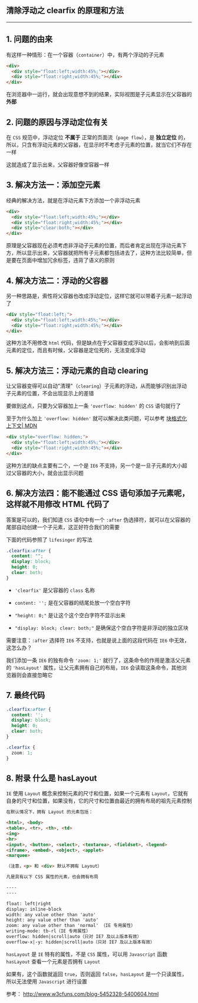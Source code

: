 ## 清除浮动之 clearfix 的原理和方法

----

## 1. 问题的由来

有这样一种情形：在一个容器（`container`）中，有两个浮动的子元素

```html
<div>
  <div style="float:left;width:45%;"></div>
  <div style="float:right;width:45%;"></div>
</div>
```

在浏览器中一运行，就会出现意想不到的结果，实际视图是子元素显示在父容器的**外部**

## 2. 问题的原因与浮动定位有关

在 `CSS` 规范中，浮动定位 **不属于** 正常的页面流（`page flow`），是 **独立定位** 的，所以，只含有浮动元素的父容器，在显示时不考虑子元素的位置，就当它们不存在一样

这就造成了显示出来，父容器好像空容器一样

## 3. 解决方法一：添加空元素

经典的解决方法，就是在浮动元素下方添加一个非浮动元素

```html
<div>
  <div style="float:left;width:45%;"></div>
  <div style="float:right;width:45%;"></div>
  <div style="clear:both;"></div>
</div>
```

原理是父容器现在必须考虑非浮动子元素的位置，而后者肯定出现在浮动元素下方，所以显示出来，父容器就把所有子元素都包括进去了，这种方法比较简单，但是要在页面中增加冗余标签，违背了语义的原则

## 4. 解决方法二：浮动的父容器

另一种思路是，索性将父容器也改成浮动定位，这样它就可以带着子元素一起浮动了

```html
<div style="float:left;">
  <div style="float:left;width:45%;"></div>
  <div style="float:right;width:45%;"></div>
</div>
```

这种方法不用修改 `html` 代码，但是缺点在于父容器变成浮动以后，会影响到后面元素的定位，而且有时候，父容器是定位死的，无法变成浮动

## 5. 解决方法三：浮动元素的自动 clearing

让父容器变得可以自动"清理"（`clearing`）子元素的浮动，从而能够识别出浮动子元素的位置，不会出现显示上的差错

要做到这点，只要为父容器加上一条 `'overflow: hidden'` 的 `CSS` 语句就行了

至于为什么加上 `'overflow: hidden'` 就可以解决此类问题，可以参考 [块格式化上下文| MDN](https://developer.mozilla.org/zh-CN/docs/Web/Guide/CSS/Block_formatting_context)

```html
<div style="overflow: hidden;">
  <div style="float:left;width:45%;"></div>
  <div style="float:right;width:45%;"></div>
</div>
```

这种方法的缺点主要有二个，一个是 `IE6` 不支持，另一个是一旦子元素的大小超过父容器的大小，就会出显示问题

## 6. 解决方法四：能不能通过 CSS 语句添加子元素呢，这样就不用修改 HTML 代码了

答案是可以的，我们知道 `CSS` 语句中有一个 `:after` 伪选择符，就可以在父容器的尾部自动创建一个子元素，这正好符合我们的需要

下面的代码参照了 `lifesinger` 的写法

```css
.clearfix:after {
  content: "";
  display: block;
  height: 0;
  clear: both;
}
```

* `'clearfix'` 是父容器的 `class` 名称

* `content: '';` 是在父容器的结尾处放一个空白字符

* `"height: 0;"` 是让这个这个空白字符不显示出来

* `"display: block; clear: both;"` 是确保这个空白字符是非浮动的独立区块


需要注意：`:after` 选择符 `IE6` 不支持，也就是说上面的这段代码在 `IE6` 中无效，这怎么办？

我们添加一条 `IE6` 的独有命令 `'zoom: 1;'` 就行了，这条命令的作用是激活父元素的 `'hasLayout'` 属性，让父元素拥有自己的布局，`IE6` 会读取这条命令，其他浏览器则会直接忽略它

## 7. 最终代码

```css
.clearfix:after {
  content: '';
  display: block;
  height: 0;
  clear: both;
}

.clearfix {
  zoom: 1;
}
```

## 8. 附录 什么是 hasLayout

`IE` 使用 `Layout` 概念来控制元素的尺寸和位置，如果一个元素有 `Layout`，它就有自身的尺寸和位置，如果没有，它的尺寸和位置由最近的拥有布局的祖先元素控制

```html
在默认情况下，拥有 Layout 的元素包括：

<html>, <body>
<table>, <tr>, <th>, <td>
<img>
<hr>
<input>, <button>, <select>, <textarea>, <fieldset>, <legend>
<iframe>, <embed>, <object>, <applet>
<marquee>

（注意，<p> 和 <div> 默认不拥有 Layout）

凡是具有以下 CSS 属性的元素，也会拥有布局

----
----

float: left|right
display: inline-block
width: any value other than 'auto'
height: any value other than 'auto'
zoom: any value other than 'normal' （IE 专用属性）
writing-mode: tb-rl（IE 专用属性）
overflow: hidden|scroll|auto（只对 IE7 及以上版本有效）
overflow-x|-y: hidden|scroll|auto（只对 IE7 及以上版本有效）
```

`hasLayout` 是 `IE` 特有的属性，不是 `CSS` 属性，可以用 `Javascript` 函数 `hasLayout` 查看一个元素是否拥有 `Layout`

如果有，这个函数就返回 `true`，否则返回 `false`，`hasLayout` 是一个只读属性，所以无法使用 `Javascript` 进行设置

参考： <a href="http://www.w3cfuns.com/blog-5452328-5400604.html" target="_blank">http://www.w3cfuns.com/blog-5452328-5400604.html</a>

